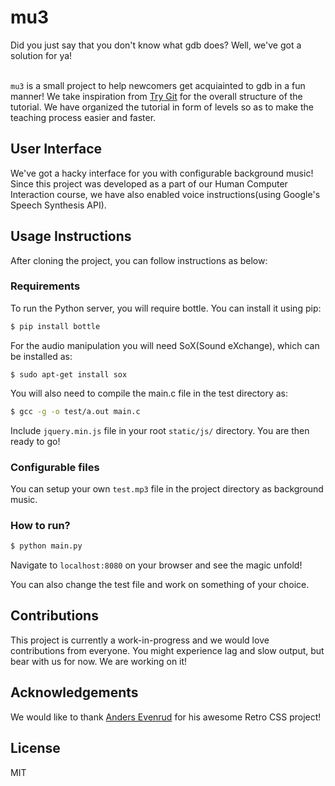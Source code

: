 # mu3

Did you just say that you don't know what gdb does? Well, we've got a solution for ya! <br /> <br />

``mu3`` is a small project to help newcomers get acquiainted to gdb in a fun manner! We take inspiration from [Try Git](https://try.github.io) for the overall structure of the tutorial. We have organized the tutorial in form of levels so as to make the teaching process easier and faster.

## User Interface

We've got a hacky interface for you with configurable background music! Since this project was developed as a part of our Human Computer Interaction course, we have also enabled voice instructions(using Google's Speech Synthesis API).

## Usage Instructions

After cloning the project, you can follow instructions as below:

### Requirements

To run the Python server, you will require bottle. You can install it using pip:

```bash
$ pip install bottle
```

For the audio manipulation you will need SoX(Sound eXchange), which can be installed as:

```
$ sudo apt-get install sox
```

You will also need to compile the main.c file in the test directory as:
```bash
$ gcc -g -o test/a.out main.c
```

Include ```jquery.min.js``` file in your root ```static/js/``` directory. You are then ready to go!

### Configurable files

You can setup your own ```test.mp3``` file in the project directory as background music.

### How to run?
```bash
$ python main.py
```

Navigate to ```localhost:8080``` on your browser and see the magic unfold!

You can also change the test file and work on something of your choice.

## Contributions

This project is currently a work-in-progress and we would love contributions from everyone. You might experience lag and slow output, but bear with us for now. We are working on it!

## Acknowledgements

We would like to thank [Anders Evenrud](https://github.com/andersevenrud/retro-css-shell-demo) for his awesome Retro CSS project!

## License

MIT
